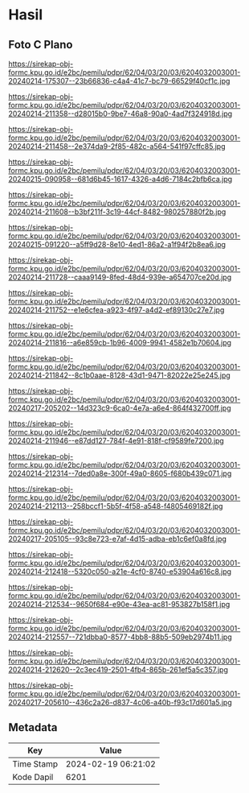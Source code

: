 # Hasil

## Foto C Plano

https://sirekap-obj-formc.kpu.go.id/e2bc/pemilu/pdpr/62/04/03/20/03/6204032003001-20240214-175307--23b66836-c4a4-41c7-bc79-66529f40cf1c.jpg

https://sirekap-obj-formc.kpu.go.id/e2bc/pemilu/pdpr/62/04/03/20/03/6204032003001-20240214-211358--d28015b0-9be7-46a8-90a0-4ad7f324918d.jpg

https://sirekap-obj-formc.kpu.go.id/e2bc/pemilu/pdpr/62/04/03/20/03/6204032003001-20240214-211458--2e374da9-2f85-482c-a564-541f97cffc85.jpg

https://sirekap-obj-formc.kpu.go.id/e2bc/pemilu/pdpr/62/04/03/20/03/6204032003001-20240215-090958--681d6b45-1617-4326-a4d6-7184c2bfb6ca.jpg

https://sirekap-obj-formc.kpu.go.id/e2bc/pemilu/pdpr/62/04/03/20/03/6204032003001-20240214-211608--b3bf211f-3c19-44cf-8482-980257880f2b.jpg

https://sirekap-obj-formc.kpu.go.id/e2bc/pemilu/pdpr/62/04/03/20/03/6204032003001-20240215-091220--a5ff9d28-8e10-4ed1-86a2-a1f94f2b8ea6.jpg

https://sirekap-obj-formc.kpu.go.id/e2bc/pemilu/pdpr/62/04/03/20/03/6204032003001-20240214-211728--caaa9149-8fed-48d4-939e-a654707ce20d.jpg

https://sirekap-obj-formc.kpu.go.id/e2bc/pemilu/pdpr/62/04/03/20/03/6204032003001-20240214-211752--e1e6cfea-a923-4f97-a4d2-ef89130c27e7.jpg

https://sirekap-obj-formc.kpu.go.id/e2bc/pemilu/pdpr/62/04/03/20/03/6204032003001-20240214-211816--a6e859cb-1b96-4009-9941-4582e1b70604.jpg

https://sirekap-obj-formc.kpu.go.id/e2bc/pemilu/pdpr/62/04/03/20/03/6204032003001-20240214-211842--8c1b0aae-8128-43d1-9471-82022e25e245.jpg

https://sirekap-obj-formc.kpu.go.id/e2bc/pemilu/pdpr/62/04/03/20/03/6204032003001-20240217-205202--14d323c9-6ca0-4e7a-a6e4-864f432700ff.jpg

https://sirekap-obj-formc.kpu.go.id/e2bc/pemilu/pdpr/62/04/03/20/03/6204032003001-20240214-211946--e87dd127-784f-4e91-818f-cf9589fe7200.jpg

https://sirekap-obj-formc.kpu.go.id/e2bc/pemilu/pdpr/62/04/03/20/03/6204032003001-20240214-212314--7ded0a8e-300f-49a0-8605-f680b439c071.jpg

https://sirekap-obj-formc.kpu.go.id/e2bc/pemilu/pdpr/62/04/03/20/03/6204032003001-20240214-212113--258bccf1-5b5f-4f58-a548-f4805469182f.jpg

https://sirekap-obj-formc.kpu.go.id/e2bc/pemilu/pdpr/62/04/03/20/03/6204032003001-20240217-205105--93c8e723-e7af-4d15-adba-eb1c6ef0a8fd.jpg

https://sirekap-obj-formc.kpu.go.id/e2bc/pemilu/pdpr/62/04/03/20/03/6204032003001-20240214-212418--5320c050-a21e-4cf0-8740-e53904a616c8.jpg

https://sirekap-obj-formc.kpu.go.id/e2bc/pemilu/pdpr/62/04/03/20/03/6204032003001-20240214-212534--9650f684-e90e-43ea-ac81-953827b158f1.jpg

https://sirekap-obj-formc.kpu.go.id/e2bc/pemilu/pdpr/62/04/03/20/03/6204032003001-20240214-212557--721dbba0-8577-4bb8-88b5-509eb2974b11.jpg

https://sirekap-obj-formc.kpu.go.id/e2bc/pemilu/pdpr/62/04/03/20/03/6204032003001-20240214-212620--2c3ec419-2501-4fb4-865b-261ef5a5c357.jpg

https://sirekap-obj-formc.kpu.go.id/e2bc/pemilu/pdpr/62/04/03/20/03/6204032003001-20240217-205610--436c2a26-d837-4c06-a40b-f93c17d601a5.jpg


## Metadata

| Key        | Value               |
| ---------- | ------------------- |
| Time Stamp | 2024-02-19 06:21:02 |
| Kode Dapil | 6201                |




